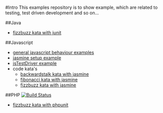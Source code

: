 #Intro
This examples repository is to show example, which are related to testing, test driven development and so on...

##Java
* [fizzbuzz kata with junit](https://github.com/DaRaFF/examples/blob/master/java/fizzbuzz/)

##Javascript
* [general javascript behaviour examples](https://github.com/DaRaFF/examples/blob/master/javascript/jsGeneral/)
* [jasmine setup example](https://github.com/DaRaFF/examples/blob/master/javascript/jasmine_example_delivered/)
* [jsTestDriver example](https://github.com/DaRaFF/examples/blob/master/javascript/jsTestDriver/)
* code kata's
    * [backwardstalk kata with jasmine](https://github.com/DaRaFF/examples/blob/master/javascript/backwardstalk/)
    * [fibonacci kata with jasmine](https://github.com/DaRaFF/examples/blob/master/javascript/fibonacci/)
    * [fizzbuzz kata with jasmine](https://github.com/DaRaFF/examples/blob/master/javascript/fizzbuzz/)

##PHP
[![Build Status](https://travis-ci.org/DaRaFF/examples.png)](https://travis-ci.org/DaRaFF/examples)
* [fizzbuzz kata with phpunit](https://github.com/DaRaFF/examples/blob/master/php/fizzbuzz/)
